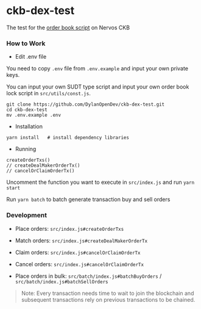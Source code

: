 # ckb-dex-test

The test for the [order book script](https://github.com/glias/dex-contracts) on Nervos CKB

### How to Work

- Edit .env file

You need to copy `.env` file from `.env.example` and input your own private keys.

You can input your own SUDT type script and input your own order book lock script in `src/utils/const.js`.

```shell
git clone https://github.com/DylanOpenDev/ckb-dex-test.git
cd ckb-dex-test
mv .env.example .env
```

- Installation

```shell
yarn install   # install dependency libraries
```

- Running

```shell
createOrderTxs()
// createDealMakerOrderTx()
// cancelOrClaimOrderTx()
```

Uncomment the function you want to execute in `src/index.js` and run `yarn start`

Run `yarn batch` to batch generate transaction buy and sell orders

### Development

- Place orders: `src/index.js#createOrderTxs`

- Match orders: `src/index.js#createDealMakerOrderTx`

- Claim orders: `src/index.js#cancelOrClaimOrderTx`

- Cancel orders: `src/index.js#cancelOrClaimOrderTx`

- Place orders in bulk: `src/batch/index.js#batchBuyOrders` / `src/batch/index.js#batchSellOrders`

> Note: Every transaction needs time to wait to join the blockchain and subsequent transactions rely on previous transactions to be chained.

